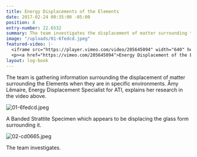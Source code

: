 ```yaml
---
title: Energy Displacements of the Elements
date: 2017-02-24 00:35:00 -05:00
position: 8
entry-number: 22.6532
summary: The team investigates the displacement of matter surrounding the Elements.
image: "/uploads/01-6fedcd.jpeg"
featured-video: |-
  <iframe src="https://player.vimeo.com/video/205645094" width="640" height="360" frameborder="0" webkitallowfullscreen mozallowfullscreen allowfullscreen></iframe>
  <p><a href="https://vimeo.com/205645094">Energy Displacement of the Elements</a> from <a href="https://vimeo.com/user43661355">R&aacute;chel R&auml;der, C.I.</a> on <a href="https://vimeo.com">Vimeo</a>.</p>
layout: log-book
---
```


The team is gathering information surrounding the displacement of matter surrounding the Elements when they are in specific environments. Åmy Lêmaire, Energy Displacement Specialist for ATI, explains her research in the video above.

![01-6fedcd.jpeg](/uploads/01-6fedcd.jpeg)

A Banded Strattite Specimen which appears to be displacing the glass form surrounding it.

![02-cd0665.jpeg](/uploads/02-cd0665.jpeg)

The team investigates.
